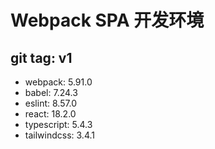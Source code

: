 # Webpack SPA 开发环境

## git tag: v1

-   webpack: 5.91.0
-   babel: 7.24.3
-   eslint: 8.57.0
-   react: 18.2.0
-   typescript: 5.4.3
-   tailwindcss: 3.4.1
